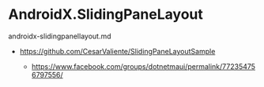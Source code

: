 # AndroidX.SlidingPaneLayout

androidx-slidingpanellayout.md

*   https://github.com/CesarValiente/SlidingPaneLayoutSample

    *   https://www.facebook.com/groups/dotnetmaui/permalink/772354756797556/
